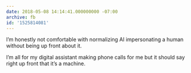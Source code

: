 ```yaml
---
date: 2018-05-08 14:14:41.000000000 -07:00
archive: fb
id: '1525814081'
---
```


I’m honestly not comfortable with normalizing AI impersonating a human without being up front about it.

I’m all for my digital assistant making phone calls for me but it should say right up front that it’s a machine.

